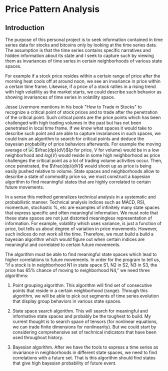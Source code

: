 # Price Pattern Analysis
## Introduction
The purpose of this personal project is to seek information contained in time series data for stocks and bitcoins only by looking at the time series data. The assumption is that the time series contains specific narratives and hidden information about its state and I seek to capture such by viewing them as  invariances of time series in certain neighborhoods of various state spaces.

For example if a stock price resides within a certain range of price after the morning heat cools off at around noon, we see an invariance in price within a certain time frame. Likewise, if a price of a stock rallies in a rising trend with high volatility as the market starts, we could describe such behavior as showing invariances of time series in volatility space.

Jesse Livermore mentions in his book "How to Trade in Stocks" to recognize a critical point of stock prices and to trade after the penetration of the critical point. Such critical points are the price points which has been challenged with high trading volumes in the past but has not been penetrated in local time frame. If we know what spaces it would take to describe such point and are able to capture invariances in such spaces, we could train an algorithm to search for critical points and deduce the bayesian probability of price behaviors afterwards. For example the moving average of <img src="https://render.githubusercontent.com/render/math?math=\frac{dp}{dV}"> $\frac{dp}{dV}$($p$ for price, $V$ for volume) would be in a low neighborhood and $log(V)$ would reside in some high neighborhood as price challenges the critical point as a lot of trading volume activities occur. Then, once penetrated, the $\frac{dp}{dV}$ would shoot up as price is being easily pushed relative to volume. State spaces and neighborhoods allow to describe a state of commodity price so, we must construct a bayesian algorithm to find meaningful states that are highly correlated to certain future movements.

In a sense this method generalizes technical analysis in a systematic and probabilistic manner. Technical analysis indices such as MACD, RSI, momentum, stochastic %, etc are examples of infinitely many state spaces that express specific and often meaningful information. We must note that these state spaces are not just distorted meaningless representation of information. For example, volatility which uses variance, is just a function of price, but tells us about degree of variation in price movements. However, such indices do not work all the time. Therefore,  we must build a build a bayesian algorithm which would figure out when certain indices are meaningful and correlated to certain future movements.

The algorithm must be able to find meaningful state spaces which lead to higher correlations to future movements. In order for the program to tell us, "if a stock is in neighborhood N1 in state space S1, N2 in S2, N3 in S3, the price has 65% chance of moving to neighborhood N4," we need three algorithms:

1. Point grouping algorithm. This algorithm will find set of consecutive points that reside in a certain neighborhood (range). Through this algorithm, we will be able to pick out segments of time series evolution that display group behaviors in various state spaces.

2. State space search algorithm. This will search for meaningful and informative state spaces and probably be the toughest to build. My current thought is to search space of tensors (for nonlinear equations, we can trade finite dimensions for nonlinearity). But we could start by considering comprehensive set of technical indicators that have been used throughout history.

3. Bayesian algorithm. After we have the tools to express a time series as invariance in neighborhoods in different state spaces, we need to find correlations with a future set. That is this algorithm should find states that give high bayesian probability of future event. 

